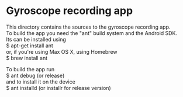 # Gyroscope recording app
This directory contains the sources to the gyroscope recording app.  
To build the app you need the "ant" build system and the Android SDK.  
Its can be installed using  
$ apt-get install ant  
or, if you're using Max OS X, using Homebrew  
$ brew install ant  

To build the app run  
$ ant debug (or release)  
and to install it on the device  
$ ant installd (or installr for release version)  